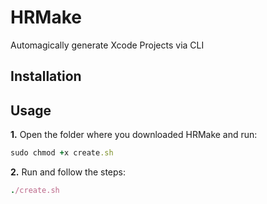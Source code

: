# HRMake
Automagically generate Xcode Projects via CLI

## Installation

## Usage

**1.** Open the folder where you downloaded HRMake and run:
``` ruby
sudo chmod +x create.sh
```
**2.** Run and follow the steps:
``` ruby
./create.sh
```
